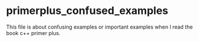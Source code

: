 # primerplus_confused_examples

This file is about confusing examples or important examples when I read the book c++ primer plus. 

